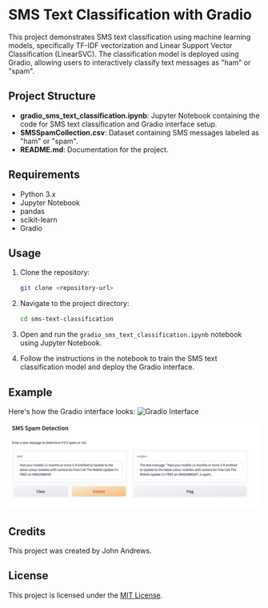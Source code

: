 # SMS Text Classification with Gradio

This project demonstrates SMS text classification using machine learning models, specifically TF-IDF vectorization and Linear Support Vector Classification (LinearSVC). The classification model is deployed using Gradio, allowing users to interactively classify text messages as "ham" or "spam".

## Project Structure

- **gradio_sms_text_classification.ipynb**: Jupyter Notebook containing the code for SMS text classification and Gradio interface setup.
- **SMSSpamCollection.csv**: Dataset containing SMS messages labeled as "ham" or "spam".
- **README.md**: Documentation for the project.

## Requirements

- Python 3.x
- Jupyter Notebook
- pandas
- scikit-learn
- Gradio

## Usage

1. Clone the repository:

    ```bash
    git clone <repository-url>
    ```

2. Navigate to the project directory:

    ```bash
    cd sms-text-classification
    ```

3. Open and run the `gradio_sms_text_classification.ipynb` notebook using Jupyter Notebook.

4. Follow the instructions in the notebook to train the SMS text classification model and deploy the Gradio interface.

## Example

Here's how the Gradio interface looks:
![Gradio Interface](http://127.0.0.1:7864)

![Alt text](image.png)

## Credits

This project was created by John Andrews.

## License

This project is licensed under the [MIT License](LICENSE).


